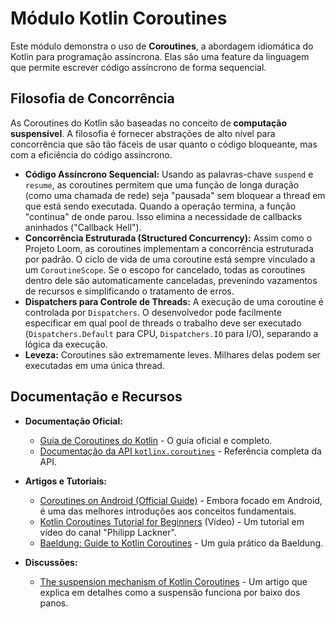 # Módulo Kotlin Coroutines

Este módulo demonstra o uso de **Coroutines**, a abordagem idiomática do Kotlin para programação assíncrona. Elas são uma feature da linguagem que permite escrever código assíncrono de forma sequencial.

## Filosofia de Concorrência

As Coroutines do Kotlin são baseadas no conceito de **computação suspensível**. A filosofia é fornecer abstrações de alto nível para concorrência que são tão fáceis de usar quanto o código bloqueante, mas com a eficiência do código assíncrono.

-   **Código Assíncrono Sequencial:** Usando as palavras-chave `suspend` e `resume`, as coroutines permitem que uma função de longa duração (como uma chamada de rede) seja "pausada" sem bloquear a thread em que está sendo executada. Quando a operação termina, a função "continua" de onde parou. Isso elimina a necessidade de callbacks aninhados ("Callback Hell").
-   **Concorrência Estruturada (Structured Concurrency):** Assim como o Projeto Loom, as coroutines implementam a concorrência estruturada por padrão. O ciclo de vida de uma coroutine está sempre vinculado a um `CoroutineScope`. Se o escopo for cancelado, todas as coroutines dentro dele são automaticamente canceladas, prevenindo vazamentos de recursos e simplificando o tratamento de erros.
-   **Dispatchers para Controle de Threads:** A execução de uma coroutine é controlada por `Dispatchers`. O desenvolvedor pode facilmente especificar em qual pool de threads o trabalho deve ser executado (`Dispatchers.Default` para CPU, `Dispatchers.IO` para I/O), separando a lógica da execução.
-   **Leveza:** Coroutines são extremamente leves. Milhares delas podem ser executadas em uma única thread.

## Documentação e Recursos

-   **Documentação Oficial:**
    -   [Guia de Coroutines do Kotlin](https://kotlinlang.org/docs/coroutines-guide.html) - O guia oficial e completo.
    -   [Documentação da API `kotlinx.coroutines`](https://kotlin.github.io/kotlinx.coroutines/kotlinx-coroutines-core/) - Referência completa da API.

-   **Artigos e Tutoriais:**
    -   [Coroutines on Android (Official Guide)](https://developer.android.com/kotlin/coroutines) - Embora focado em Android, é uma das melhores introduções aos conceitos fundamentais.
    -   [Kotlin Coroutines Tutorial for Beginners](https://www.youtube.com/watch?v=C38lG2_p-bA) (Vídeo) - Um tutorial em vídeo do canal "Philipp Lackner".
    -   [Baeldung: Guide to Kotlin Coroutines](https://www.baeldung.com/kotlin/coroutines) - Um guia prático da Baeldung.

-   **Discussões:**
    -   [The suspension mechanism of Kotlin Coroutines](https://kt.academy/article/suspension-mechanism) - Um artigo que explica em detalhes como a suspensão funciona por baixo dos panos.
